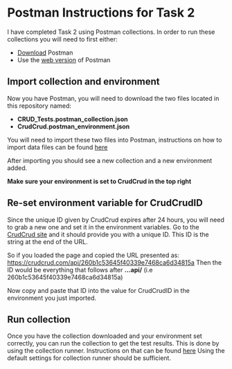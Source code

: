 # Postman Instructions for Task 2
I have completed Task 2 using Postman collections. In order to run these collections you will need to first either:
- [Download](https://www.postman.com/downloads/) Postman
- Use the [web version](https://www.postman.com/) of Postman
## Import collection and environment
Now you have Postman, you will need to download the two files located in this repository named:
- **CRUD_Tests.postman_collection.json**
- **CrudCrud.postman_environment.json**

You will need to import these two files into Postman, instructions on how to import data files can be found [here](https://learning.postman.com/docs/getting-started/importing-and-exporting/importing-data/)

After importing you should see a new collection and a new environment added.

**Make sure your environment is set to CrudCrud in the top right**

## Re-set environment variable for CrudCrudID
Since the unique ID given by CrudCrud expires after 24 hours, you will need to grab a new one and set it in the environment variables.
Go to the [CrudCrud site](https://crudcrud.com/) and it should provide you with a unique ID.
This ID is the string at the end of the URL.

So if you loaded the page and copied the URL presented as:
https://crudcrud.com/api/260b1c53645f40339e7468ca6d34815a
Then the ID would be everything that follows after **...api/** (i.e 260b1c53645f40339e7468ca6d34815a)

Now copy and paste that ID into the value for CrudCrudID in the environment you just imported.
## Run collection
Once you have the collection downloaded and your environment set correctly, you can run the collection to get the test results.
This is done by using the collection runner. Instructions on that can be found [here](https://learning.postman.com/docs/collections/running-collections/intro-to-collection-runs/)
Using the default settings for collection runner should be sufficient.
